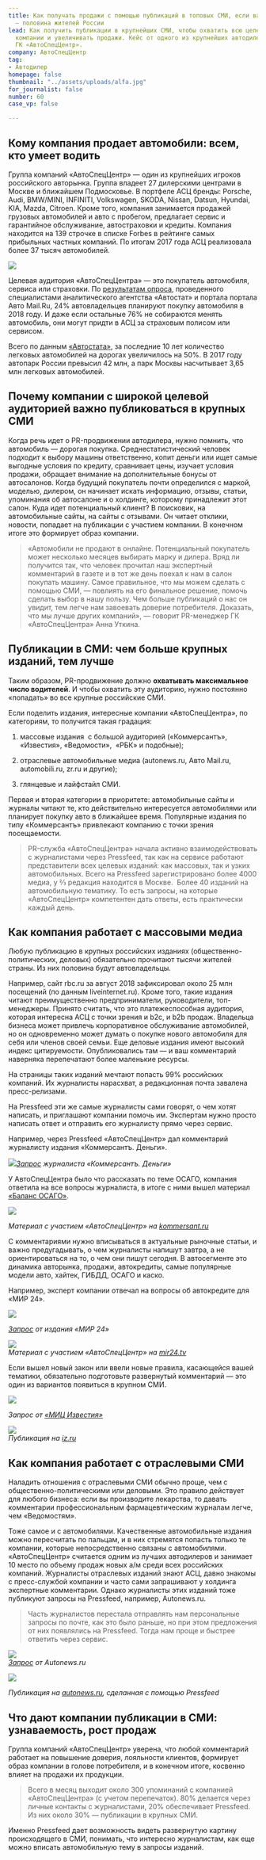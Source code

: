```yaml
---
title: Как получать продажи с помощью публикаций в топовых СМИ, если ваша аудитория
  — половина жителей России
lead: Как получить публикации в крупнейших СМИ, чтобы охватить всю целевую аудитории
  компании и увеличивать продажи. Кейс от одного из крупнейших автодилеров России
  ГК «АвтоСпецЦентр».
company: АвтоСпецЦентр
tag:
- Автодилер
homepage: false
thumbnail: "../assets/uploads/alfa.jpg"
for_journalist: false
number: 60
case_vp: false

---
```

## Кому компания продает автомобили: всем, кто умеет водить

Группа компаний «АвтоСпецЦентр» — один из крупнейших игроков российского авторынка. Группа владеет 27 дилерскими центрами в Москве и ближайшем Подмосковье. В портфеле АСЦ бренды: Porsche, Audi, BMW/MINI, INFINITI, Volkswagen, SKODA, Nissan, Datsun, Hyundai, KIA, Mazda, Citroen. Кроме того, компания занимается продажей грузовых автомобилей и авто с пробегом, предлагает сервис и гарантийное обслуживание, автостраховки и кредиты. Компания находится на 139 строчке в списке Forbes в рейтинге самых прибыльных частных компаний. По итогам 2017 года АСЦ реализовала более 37 тысяч автомобилей.

![](../assets/uploads/image5.png)

Целевая аудитория «АвтоСпецЦентра» — это покупатель автомобиля, сервиса или страховки. По [результатам опроса](https://www.autostat.ru/infographics/33422/), проведенного специалистами аналитического агентства «Автостат» и портала портала Авто Mail.Ru, 24% автовладельцев планируют покупку автомобиля в 2018 году. И даже если остальные 76% не собираются менять автомобиль, они могут придти в АСЦ за страховым полисом или сервисом.

Всего по данным [«Автостата»](https://www.autostat.ru/news/32958/), за последние 10 лет количество легковых автомобилей на дорогах увеличилось на 50%. В 2017 году автопарк России превысил 42 млн, а парк Москвы насчитывает 3,65 млн легковых автомобилей.

## Почему компании с широкой целевой аудиторией важно публиковаться в крупных СМИ

Когда речь идет о PR-продвижении автодилера, нужно помнить, что автомобиль — дорогая покупка. Среднестатистический человек подходит к выбору машины ответственно, копит деньги или ищет самые выгодные условия по кредиту, сравнивает цены, изучает условия продажи, обращает внимание на дополнительные бонусы от автосалонов. Когда будущий покупатель почти определился с маркой, моделью, дилером, он начинает искать информацию, отзывы, статьи, упоминания об автосалоне и о холдинге, которому принадлежит этот салон. Куда идет потенциальный клиент? В поисковик, на автомобильные сайты, на сайты с отзывами. Он читает отклики, новости, попадает на публикации с участием компании. В конечном итоге это формирует образ компании.

> «Автомобили не продают в онлайне. Потенциальный покупатель может несколько месяцев выбирать марку и дилера. Вряд ли получится так, что человек прочитал наш экспертный комментарий в газете и в тот же день поехал к нам в салон покупать машину. Самое правильное, что мы можем сделать с помощью СМИ, — повлиять на его финальное решение, помочь сделать выбор в нашу пользу. Чем больше публикаций о нас он увидит, тем легче нам завоевать доверие потребителя. Доказать, что мы лучше других компаний», — говорит PR-менеджер ГК «АвтоСпецЦентра» Анна Уткина.

## Публикации в СМИ: чем больше крупных изданий, тем лучше

Таким образом, PR-продвижение должно **охватывать максимальное число водителей**. И чтобы охватить эту аудиторию, нужно постоянно «попадать» во все крупные российские СМИ.

Если поделить издания, интересные компании «АвтоСпецЦентра», по категориям, то получится такая градация:

1) массовые издания  с большой аудиторией («Коммерсантъ», «Известия», «Ведомости»,  «РБК» и подобные);

2) отраслевые автомобильные медиа (autonews.ru, Авто Mail.ru, automobili.ru, zr.ru и другие);

3) глянцевые и лайфстайл СМИ.

Первая и вторая категории в приоритете: автомобильные сайты и журналы читают те, кто действительно интересуется автомобилями или планирует покупку авто в ближайшее время. Популярные издания по типу «Коммерсантъ» привлекают компанию с точки зрения посещаемости.

> PR-служба «АвтоСпецЦентра» начала активно взаимодействовать с журналистами через Pressfeed, так как на сервисе работают представители всех целевых изданий: как массовых, так и узких автомобильных. Всего на Pressfeed зарегистрировано более 4000 медиа, у ⅔ редакция находится в Москве.  Более 40 изданий на автомобильную тематику. То есть запросы, на которые «АвтоСпецЦентр» компетентен дать ответы, есть практически каждый день.

## Как компания работает с массовыми медиа

Любую публикацию в крупных российских изданиях (общественно-политических, деловых) обязательно прочитают тысячи жителей страны. Из них половина будут автовладельцы.

Например, сайт rbc.ru за август 2018 зафиксировал около 25 млн посещений (по данным liveinternet.ru). Кроме того, такие издания читают преимущественно предприниматели, руководители, топ-менеджеры. Принято считать, что это платежеспособная аудитория, которая интересна АСЦ с точки зрения и b2c, и b2b продаж. Владельца бизнеса может привлечь корпоративное обслуживание автомобилей, но он одновременно может думать о покупке нового автомобиля для себя или членов своей семьи. Еще деловые издания имеют высокий индекс цитируемости. Опубликовались там — и ваш комментарий наверняка перепечатают более маленькие ресурсы.

На страницы таких изданий мечтают попасть 99% российских компаний. Их журналисты нарасхват, а редакционная почта завалена пресс-релизами.

На Pressfeed эти же самые журналисты сами говорят, о чем хотят написать, и приглашают компании помочь им. Экспертам нужно просто написать ответ и отправить его журналисту прямо через сервис.

Например, через Pressfeed «АвтоСпецЦентр» дал комментарий журналисту издания «Коммерсантъ. Деньги».

![](../assets/uploads/image6.png)[_Запрос_](https://pressfeed.ru/query/44138) _журналиста «Коммерсантъ. Деньги»_

У АвтоСпецЦентра было что рассказать по теме ОСАГО, компания ответила на все вопросы журналиста, в итоге с ними вышел материал [«Баланс ОСАГО»](https://www.kommersant.ru/doc/3669138).

![](../assets/uploads/image8-7.png)

_Материал с участием «АвтоСпецЦентр» на_ [_kommersant.ru_](https://www.kommersant.ru/doc/3669138)

С комментариями нужно вписываться в актуальные рыночные статьи, и важно предугадывать, о чем журналисты напишут завтра, а не ориентироваться на то, о чем они пишут сегодня. В автосегменте это динамика авторынка, продажи, автокредиты, самые популярные модели авто, хайтек, ГИБДД, ОСАГО и каско.

Например, эксперт компании отвечал на вопросы об автокредите для «МИР 24».

![](../assets/uploads/image7-10.png)

[_Запрос_](https://pressfeed.ru/query/41080) _от издания «МИР 24»_

![](../assets/uploads/image3-8.png)  
_Материал с участием «АвтоСпецЦентр» на_ [_mir24.tv_](https://mir24.tv/articles/16294959/kak-poluchit-avtokredit-lichnyi-opyt)

Если вышел новый закон или ввели новые правила, касающейся вашей тематики, обязательно подготовьте развернутый комментарий — это один из вариантов появиться в крупном СМИ.

![](../assets/uploads/image1-9.png)

_Запрос от_ [_«МИЦ Известия»_](https://pressfeed.ru/query/46045)

![](../assets/uploads/image4-8.png)  
_Публикация на_ [_iz.ru_](https://iz.ru/773542/evgenii-bagdasarov/dorogoe-osago-skoro-vse-budet-inache)

## Как компания работает с отраслевыми СМИ

Наладить отношения с отраслевыми СМИ обычно проще, чем с общественно-политическими или деловыми. Это правило действует для любого бизнеса: если вы производите лекарства, то давать комментарии профессиональным фармацевтическим журналам легче, чем «Ведомостям».

Тоже самое и с автомобилями. Качественные автомобильные издания можно пересчитать по пальцам, и в них стремятся попасть только те компании, которые непосредственно связаны с автомобилями. «АвтоСпецЦентр» считается одним из лучших автодилеров и занимает 10 место по объему продаж новых а/м среди всех российских компаний. Журналисты отраслевых изданий знают АСЦ, давно знакомы с пресс-службой компании и часто сами запрашивают у холдинга экспертные комментарии. Однако журналисты этих изданий тоже публикуют запросы на Pressfeed, например, Autonews.ru.

> Часть журналистов перестала отправлять нам персональные запросы по почте, как это было раньше, но при этом предложения от них появлялись на Pressfeed. Тогда нам проще и быстрее ответить через сервис.

![](../assets/uploads/image2-7.png)  
[_Запрос_](https://pressfeed.ru/query/42058) _от Autonews.ru_

![](../assets/uploads/image9-6.png)

_Публикация на_ [_autonews.ru_](https://www.autonews.ru/news/5acddded9a79472ae4b65512)_, сделанная с помощью Pressfeed_

## Что дают компании публикации в СМИ: узнаваемость, рост продаж

Группа компаний «АвтоСпецЦентр» уверена, что любой комментарий работает на повышение доверия, лояльности клиентов, формирует образ компании в голове потребителя, и в конечном итоге, косвенно влияет на продажи их продукции.

> Всего в месяц выходит около 300 упоминаний с компанией «АвтоСпецЦентра» (с учетом перепечаток). 80% делается через личные контакты с журналистами, 20% обеспечивает Pressfeed. Из них около 30% — публикации в крупных СМИ.

Именно Pressfeed дает возможность видеть развернутую картину происходящего в СМИ, понимать, что интересно журналистам, как еще можно вписать автомобильную тему в запросы изданий.
